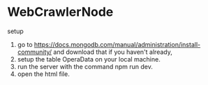 # WebCrawlerNode
setup
1) go to https://docs.mongodb.com/manual/administration/install-community/ and download that if you haven't already,
2) setup the table OperaData on your local machine.
3) run the server with the command npm run dev.
4) open the html file.
